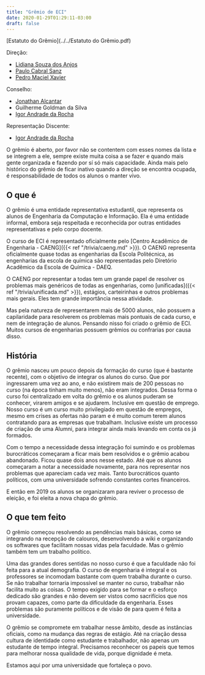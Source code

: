 ```yaml
---
title: "Grêmio de ECI"
date: 2020-01-29T01:29:11-03:00
draft: false
---
```


[Estatuto do Grêmio](../../Estatuto do Grêmio.pdf)

Direção:

- [Lidiana Souza dos Anjos](https://github.com/LidianaSouza)
- [Paulo Cabral Sanz](https://github.com/paulocsanz)
- [Pedro Maciel Xavier](https://github.com/pedromxavier)

Conselho:

- [Jonathan Alcantar](https://github.com/JonathanAlcantara/)
- Guilherme Goldman da Silva
- [Igor Andrade da Rocha](https://github.com/igorrocha)

Representação Discente:

- [Igor Andrade da Rocha](https://github.com/igorrocha)

O grêmio é aberto, por favor não se contentem com esses nomes da lista e se integrem a ele, sempre existe muita coisa a se fazer e quando mais gente organizada e fazendo por sí só mais capacidade. Ainda mais pelo histórico do grêmio de ficar inativo quando a direção se encontra ocupada, é responsabilidade de todos os alunos o manter vivo.

## O que é

O grêmio é uma entidade representativa estudantil, que representa os alunos de Engenharia da Computação e Informação. Ela é uma entidade informal, embora seja respeitada e reconhecida por outras entidades representativas e pelo corpo docente.

O curso de ECI é representado oficialmente pelo [Centro Acadêmico de Engenharia - CAENG]({{< ref "/trivia/caeng.md" >}}). O CAENG representa oficialmente quase todas as engenharias da Escola Politécnica, as engenharias da escola de química são representadas pelo Diretório Acadêmico da Escola de Química - DAEQ.

O CAENG por representar a todas tem um grande papel de resolver os problemas mais genéricos de todas as engenharias, como [unificadas]({{< ref "/trivia/unificada.md" >}}), estágios, carteirinhas e outros problemas mais gerais. Eles tem grande importância nessa atividade.

Mas pela natureza de representarem mais de 5000 alunos, não possuem a capilaridade para resolverem os problemas mais pontuais de cada curso, e nem de integração de alunos. Pensando nisso foi criado o grêmio de ECI. Muitos cursos de engenharias possuem grêmios ou confrarias por causa disso.

## História

O grêmio nasceu um pouco depois da formação do curso (que é bastante recente), com o objetivo de integrar os alunos do curso. Que por ingressarem uma vez ao ano, e não existirem mais de 200 pessoas no curso (na época tinham muito menos), não eram integrados. Dessa forma o curso foi centralizado em volta do grêmio e os alunos puderam se conhecer, virarem amigos e se ajudarem. Inclusive em questão de emprego. Nosso curso é um curso muito privilegiado em questão de empregos, mesmo em crises as ofertas não param e é muito comum terem alunos contratando para as empresas que trabalham. Inclusive existe um processo de criação de uma Alumni, para integrar ainda mais levando em conta os já formados.

Com o tempo a necessidade dessa integração foi sumindo e os problemas burocráticos começaram a ficar mais bem resolvidos e o grêmio acabou abandonado. Ficou quase dois anos nesse estado. Até que os alunos começaram a notar a necessidade novamente, para nos representar nos problemas que apareciam cada vez mais. Tanto burocráticos quanto políticos, com uma universidade sofrendo constantes cortes financeiros.

E então em 2019 os alunos se organizaram para reviver o processo de eleição, e foi eleita a nova chapa do grêmio.

## O que tem feito

O grêmio começou resolvendo as pendências mais básicas, como se integrando na recepção de calouros, desenvolvendo a wiki e organizando os softwares que facilitam nossas vidas pela faculdade. Mas o grêmio também tem um trabalho político.

Uma das grandes dores sentidas no nosso curso é que a faculdade não foi feita para a atual demografia. O curso de engenharia é integral e os professores se incomodam bastante com quem trabalha durante o curso. Se não trabalhar tornaria impossível se manter no curso, trabalhar não facilita muito as coisas. O tempo exigido para se formar e o esforço dedicado são grandes e não devem ser vistos como sacrifícios que nos provam capazes, como parte da dificuldade da engenharia. Esses problemas são puramente políticos e de visão de para quem é feita a universidade.

O grêmio se compromete em trabalhar nesse âmbito, desde as instâncias oficiais, como na mudança das regras de estágio. Até na criação dessa cultura de identidade como estudante e trabalhador, não apenas um estudante de tempo integral. Precisamos reconhecer os papeis que temos para melhorar nossa qualidade de vida, porque dignidade é meta.

Estamos aqui por uma universidade que fortaleça o povo.
